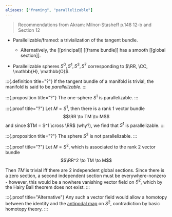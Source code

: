 ```yaml
---
aliases: ["framing", "parallelizable"]
---
```


> Recommendations from Akram: Milnor-Stasheff p.148 12-b and Section 12

- Parallelizable/framed: a trivialization of the tangent bundle.
	- Alternatively, the [[principal]] [[frame bundle]] has a smooth [[global section]].

- Parallelizable spheres $S^0, S^1, S^3, S^7$ corresponding to $\RR, \CC, \mathbb{H}, \mathbb{O}$.


:::{.definition title="?"}
If the tangent bundle of a manifold is trivial, the manifold is said to be *parallelizable*.
:::

:::{.proposition title="?"}
The one-sphere $S^1$ is parallelizable.
:::

:::{.proof title="?"}
Let $M = S^1$, then there is a rank 1 vector bundle
$$\RR \to TM \to M$$
and since $TM = S^1 \cross \RR$ (why?), we find that $S^1$ is parallelizable.
:::

:::{.proposition title="?"}
The sphere $S^2$ is not parallelizable.
:::

:::{.proof title="?"}
Let $M = S^2$, which is associated to the rank 2 vector bundle
$$\RR^2 \to TM \to M$$

Then $TM$ is trivial iff there are 2 independent global sections. Since there is a zero section, a second independent section must be everywhere-nonzero - however, this would be a nowhere vanishing vector field on $S^2$, which by the Hairy Ball theorem does not exist.
:::

:::{.proof title="Alternative"}
Any such a vector field would allow a homotopy between the identity and the [antipodal map](antipodal%20map) on $S^2$, contradiction by basic homotopy theory.
:::








